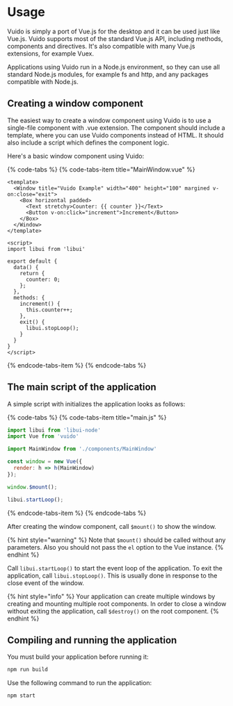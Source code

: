 # Usage

Vuido is simply a port of Vue.js for the desktop and it can be used just like Vue.js. Vuido supports most of the standard Vue.js API, including methods, components and directives. It's also compatible with many Vue.js extensions, for example Vuex.

Applications using Vuido run in a Node.js environment, so they can use all standard Node.js modules, for example fs and http, and any packages compatible with Node.js.

## Creating a window component

The easiest way to create a window component using Vuido is to use a single-file component with .vue extension. The component should include a template, where you can use Vuido components instead of HTML. It should also include a script which defines the component logic.

Here's a basic window component using Vuido:

{% code-tabs %}
{% code-tabs-item title="MainWindow.vue" %}
```markup
<template>
  <Window title="Vuido Example" width="400" height="100" margined v-on:close="exit">
    <Box horizontal padded>
      <Text stretchy>Counter: {{ counter }}</Text>
      <Button v-on:click="increment">Increment</Button>
    </Box>
  </Window>
</template>

<script>
import libui from 'libui'

export default {
  data() {
    return {
      counter: 0;
    };
  },
  methods: {
    increment() {
      this.counter++;
    },
    exit() {
      libui.stopLoop();
    }
  }
}
</script>
```
{% endcode-tabs-item %}
{% endcode-tabs %}

## The main script of the application

A simple script with initializes the application looks as follows:

{% code-tabs %}
{% code-tabs-item title="main.js" %}
```javascript
import libui from 'libui-node'
import Vue from 'vuido'

import MainWindow from './components/MainWindow'

const window = new Vue({
  render: h => h(MainWindow)
});

window.$mount();

libui.startLoop();
```
{% endcode-tabs-item %}
{% endcode-tabs %}

After creating the window component, call `$mount()` to show the window.

{% hint style="warning" %}
Note that `$mount()` should be called without any parameters. Also you should not pass the `el` option to the Vue instance.
{% endhint %}

Call `libui.startLoop()` to start the event loop of the application. To exit the application, call `libui.stopLoop()`. This is usually done in response to the close event of the window.

{% hint style="info" %}
Your application can create multiple windows by creating and mounting multiple root components. In order to close a window without exiting the application, call `$destroy()` on the root component.
{% endhint %}

## Compiling and running the application

You must build your application before running it:

```bash
npm run build
```

Use the following command to run the application:

```bash
npm start
```

